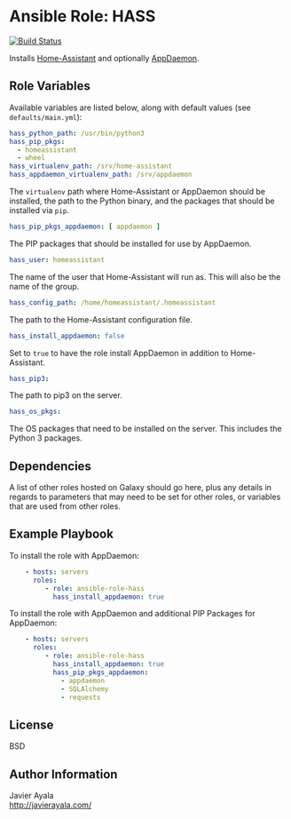 # Ansible Role: HASS

[![Build Status](https://travis-ci.org/javiergayala/ansible-role-hass.svg?branch=master)](https://travis-ci.org/javiergayala/ansible-role-hass)

Installs [Home-Assistant](https://home-assistant.io/) and optionally [AppDaemon](https://www.home-assistant.io/docs/ecosystem/appdaemon/).

## Role Variables

Available variables are listed below, along with default values (see `defaults/main.yml`):

```yaml
hass_python_path: /usr/bin/python3
hass_pip_pkgs:
  - homeassistant
  - wheel
hass_virtualenv_path: /srv/home-assistant
hass_appdaemon_virtualenv_path: /srv/appdaemon
```

The `virtualenv` path where Home-Assistant or AppDaemon should be installed, the path to the Python binary, and the packages that should be installed via `pip`.

```yaml
hass_pip_pkgs_appdaemon: [ appdaemon ]
```

The PIP packages that should be installed for use by AppDaemon.

```yaml
hass_user: homeassistant
```

The name of the user that Home-Assistant will run as.  This will also be the name of the group.

```yaml
hass_config_path: /home/homeassistant/.homeassistant
```

The path to the Home-Assistant configuration file.

```yaml
hass_install_appdaemon: false
```

Set to `true` to have the role install AppDaemon in addition to Home-Assistant.

```yaml
hass_pip3:
```

The path to pip3 on the server.

```yaml
hass_os_pkgs:
```

The OS packages that need to be installed on the server.  This includes the Python 3 packages.

## Dependencies

A list of other roles hosted on Galaxy should go here, plus any details in
regards to parameters that may need to be set for other roles, or variables that
are used from other roles.

## Example Playbook

To install the role with AppDaemon:

```yaml
    - hosts: servers
      roles:
         - role: ansible-role-hass
           hass_install_appdaemon: true
```

To install the role with AppDaemon and additional PIP Packages for AppDaemon:

```yaml
    - hosts: servers
      roles:
         - role: ansible-role-hass
           hass_install_appdaemon: true
           hass_pip_pkgs_appdaemon:
             - appdaemon
             - SQLAlchemy
             - requests
```

## License

BSD

## Author Information

Javier Ayala  
http://javierayala.com/
